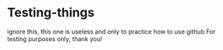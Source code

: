 # Testing-things
ignore this, this one is useless and only to practice how to use github For testing purposes only, thank you!
